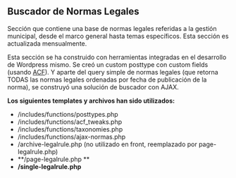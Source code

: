 ## Buscador de Normas Legales

Sección que contiene una base de normas legales referidas a la gestión municipal, desde el marco general hasta temas específicos. Esta sección es actualizada mensualmente.

Esta sección se ha construido con herramientas integradas en el desarrollo de Wordpress mismo. Se creó un custom posttype con custom fields \(usando [ACF](https://www.advancedcustomfields.com/)\). Y aparte del query simple de normas legales \(que retorna TODAS las normas legales ordenadas por fecha de publicación de la norma\), se construyó una solución de buscador con AJAX.

**Los siguientes templates y archivos han sido utilizados:**

* /includes/functions/posttypes.php
* /includes/functions/acf\_tweaks.php
* /includes/functions/taxonomies.php
* /includes/functions/ajax-normas.php
* /archive-legalrule.php \(no utilizado en front, reemplazado por page-legalrule.php\)
* **/page-legalrule.php **
* **/single-legalrule.php**



